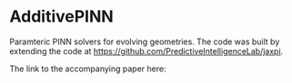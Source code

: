 # AdditivePINN
Paramteric PINN solvers for evolving geometries. The code was built by extending the code at https://github.com/PredictiveIntelligenceLab/jaxpi.

The link to the accompanying paper here:

